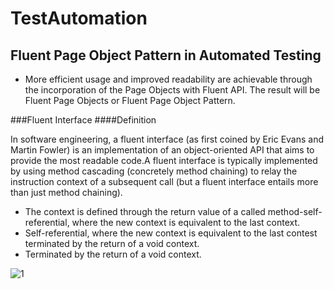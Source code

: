 # TestAutomation

## Fluent Page Object Pattern in Automated Testing

* More efficient usage and improved readability are achievable through the incorporation of the Page Objects with Fluent API. The result will be Fluent Page Objects or Fluent Page Object Pattern.

###Fluent Interface 
####Definition

In software engineering, a fluent interface (as first coined by Eric Evans and Martin Fowler) is an implementation of an object-oriented API that aims to provide the most readable code.A fluent interface is typically implemented by using method cascading (concretely method chaining) to relay the instruction context of a subsequent call (but a fluent interface entails more than just method chaining).
* The context is defined through the return value of a called method-self-referential, where the new context is equivalent to the last context.
* Self-referential, where the new context is equivalent to the last contest terminated by the return of a void context.
* Terminated by the return of a void context.

![1](https://automatetheplanet.com/wp-content/uploads/2015/05/fluent-page-object-pattern-uml-diagram1-1024x622.png)
